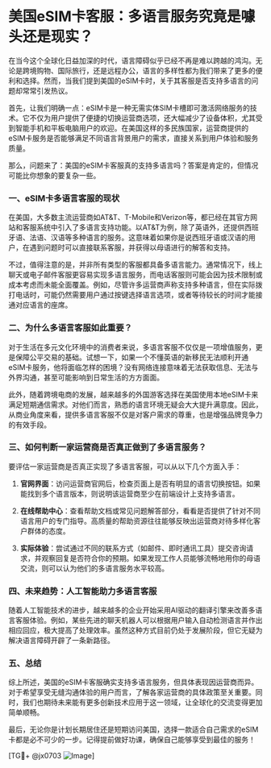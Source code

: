 # 美国eSIM卡客服：多语言服务究竟是噱头还是现实？

在当今这个全球化日益加深的时代，语言障碍似乎已经不再是难以跨越的鸿沟。无论是跨境购物、国际旅行，还是远程办公，语言的多样性都为我们带来了更多的便利和选择。然而，当我们提到美国的eSIM卡时，关于其客服是否支持多语言的问题却常常引发热议。

首先，让我们明确一点：eSIM卡是一种无需实体SIM卡槽即可激活网络服务的技术。它不仅为用户提供了便捷的切换运营商选项，还大幅减少了设备体积，尤其受到智能手机和平板电脑用户的欢迎。在美国这样的多民族国家，运营商提供的eSIM卡服务是否能够满足不同语言背景用户的需求，直接关系到用户体验和服务质量。

那么，问题来了：美国的eSIM卡客服真的支持多语言吗？答案是肯定的，但情况可能比你想象的要复杂一些。

### 一、eSIM卡多语言客服的现状

在美国，大多数主流运营商如AT&T、T-Mobile和Verizon等，都已经在其官方网站和客服系统中引入了多语言支持功能。以AT&T为例，除了英语外，还提供西班牙语、法语、汉语等多种语言的服务。这意味着如果你是说西班牙语或汉语的用户，在遇到问题时可以直接联系客服，并获得以母语进行的解答和支持。

不过，值得注意的是，并非所有类型的客服都具备多语言能力。通常情况下，线上聊天或电子邮件客服更容易实现多语言服务，而电话客服则可能会因为技术限制或成本考虑而未能全面覆盖。例如，尽管许多运营商声称支持多种语言，但在实际拨打电话时，可能仍然需要用户通过按键选择语言选项，或者等待较长的时间才能接通对应语言的座席。

### 二、为什么多语言客服如此重要？

对于生活在多元文化环境中的消费者来说，多语言客服不仅仅是一项增值服务，更是保障公平交易的基础。试想一下，如果一个不懂英语的新移民无法顺利开通eSIM卡服务，他将面临怎样的困境？没有网络连接意味着无法获取信息、无法与外界沟通，甚至可能影响到日常生活的方方面面。

此外，随着跨境电商的发展，越来越多的外国游客选择在美国使用本地eSIM卡来满足短期通信需求。对他们而言，熟悉的语言环境无疑会大大提升满意度。因此，从商业角度来看，提供多语言客服不仅是对客户需求的尊重，也是增强品牌竞争力的有效手段。

### 三、如何判断一家运营商是否真正做到了多语言服务？

要评估一家运营商是否真正实现了多语言客服，可以从以下几个方面入手：

1. **官网界面**：访问运营商官网后，检查页面上是否有明显的语言切换按钮。如果能找到多个语言版本，则说明该运营商至少在前端设计上支持多语言。
   
2. **在线帮助中心**：查看帮助文档或常见问题解答部分，看看是否提供了针对不同语言用户的专门指导。高质量的帮助资源往往能够反映出运营商对待多样化客户群体的态度。

3. **实际体验**：尝试通过不同的联系方式（如邮件、即时通讯工具）提交咨询请求，并观察回复是否符合你的预期。如果发现工作人员能够流畅地用你的母语交流，则可以认为他们的多语言服务水平较高。

### 四、未来趋势：人工智能助力多语言客服

随着人工智能技术的进步，越来越多的企业开始采用AI驱动的翻译引擎来改善多语言客服体验。例如，某些先进的聊天机器人可以根据用户输入自动检测语言并作出相应回应，极大提高了处理效率。虽然这种方式目前仍处于发展阶段，但它无疑为解决语言障碍开辟了一条新路径。

### 五、总结

综上所述，美国的eSIM卡客服确实支持多语言服务，但具体表现因运营商而异。对于希望享受无缝沟通体验的用户而言，了解各家运营商的具体政策至关重要。同时，我们也期待未来能有更多创新技术应用于这一领域，让全球化的交流变得更加简单顺畅。

最后，无论你是计划长期居住还是短期访问美国，选择一款适合自己需求的eSIM卡都是必不可少的一步。记得提前做好功课，确保自己能够享受到最佳的服务！

[TG💪+ @jx0703 ![Image](https://github.com/user-attachments/assets/dbca1d08-cadb-493c-b0ec-ad6f7a83f270)]